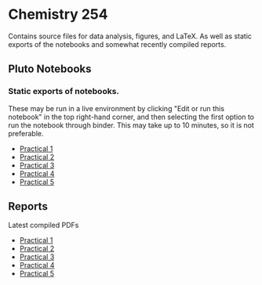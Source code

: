 # Chemistry 254
Contains source files for data analysis, figures, and LaTeX. As well as static exports of the notebooks and somewhat recently compiled reports.

##  Pluto Notebooks
### Static exports of notebooks.
These may be run in a live environment by clicking "Edit or run this notebook" in the top right-hand corner, and then selecting the first option to run the notebook through binder. This may take up to 10 minutes, so it is not preferable.
- [Practical 1](https://adammenne.github.io/chemistry_254/practical_1/plots.html)
- [Practical 2](https://adammenne.github.io/chemistry_254/practical_2/plots.html)
- [Practical 3](https://adammenne.github.io/chemistry_254/practical_3/plots.html)
- [Practical 4](https://adammenne.github.io/chemistry_254/practical_4/plots.html)
- [Practical 5](https://adammenne.github.io/chemistry_254/practical_5/plots.html)

## Reports
Latest compiled PDFs
- [Practical 1](https://github.com/AdamMenne/chemistry_254/raw/master/practical_1/report/report.pdf)
- [Practical 2](https://github.com/AdamMenne/chemistry_254/raw/master/practical_2/report/report.pdf)
- [Practical 3](https://github.com/AdamMenne/chemistry_254/raw/master/practical_3/report/report.pdf)
- [Practical 4](https://github.com/AdamMenne/chemistry_254/raw/master/practical_4/report/report.pdf)
- [Practical 5](https://github.com/AdamMenne/chemistry_254/raw/master/practical_5/report/report.pdf)